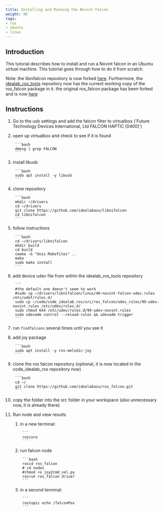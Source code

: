 ```yaml
---
title: Installing and Running the Novint Falcon
weight: 90
tags:
- ros
- ubuntu
- linux
---
```


## Introduction

This tutorial describes how to install and run a Novint falcon in an Ubuntu virtual machine.  This tutorial goes through how to do it from scratch.

Note: the libnifalcon repository is now forked [here](https://github.com/idealabasu/libnifalcon).  Furthermore, the [idealab_ros_tools](https://github.com/idealabasu/code_idealab_ros) repository now has the current working copy of the ros_falcon package in it.  the original ros_falcon package has been forked and is now [here ](https://github.com/idealabasu/ros_falcon)


## Instructions

1. Go to the usb settings and add the falcon filter to virtualbox ('Future Technology Devices International, Ltd FALCON HAPTIC [0400]')

1. open up virtualbox and check to see if it is found

		```bash
		dmesg | grep FALCON
		```

1. install libusb

		```bash
		sudo apt install -y libusb
		```

1. clone repository

		```bash
		mkdir ~/drivers
		cd ~/drivers
		git clone https://github.com/idealabasu/libnifalcon
		cd libnifalcon
		```

1. follow instructions

		```bash
		cd ~/drivers/libnifalcon
		mkdir build
		cd build
		cmake -G "Unix Makefiles" ..
		make
		sudo make install
		```


1. add device udev file from within the idealab_ros_tools repository

		```
		#the default one doesn't seem to work
		#sudo cp ~/drivers/libnifalcon/linux/40-novint-falcon-udev.rules /etc/udef/rules.d/
		sudo cp ~/code/code_idealab_ros/src/ros_falcon/udev_rules/99-udev-novint.rules /etc/udev/rules.d/
		sudo chmod 644 /etc/udev/rules.d/99-udev-novint.rules
		sudo udevadm control --reload-rules && udevadm trigger
		```

1. run ```findfalcons``` several times until you see it

1. add joy package

		```bash
		sudo apt install -y ros-melodic-joy
		```

1. clone the ros falcon repository (optional, it is now located in the code_idealab_ros repository now)

		```bash
		cd ~/
		git clone https://github.com/idealabasu/ros_falcon.git
		```

1. copy the folder into the src folder in your workspace (also unnecessary now, it is already there)

1. Run node and view results

	1. in a new terminal:

			```
			roscore
			```

	1. run falcon node

			```bash
			roscd ros_falcon
			# cd nodes
			#chmod +x joy2cmd_vel.py
			rosrun ros_falcon driver
			```

	1. in a second terminal:

			```
			rostopic echo /falconPos
			```
